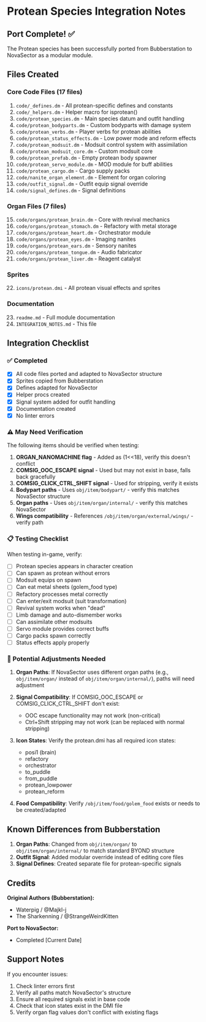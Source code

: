 # Protean Species Integration Notes

## Port Complete! ✅

The Protean species has been successfully ported from Bubberstation to NovaSector as a modular module.

## Files Created

### Core Code Files (17 files)

1. `code/_defines.dm` - All protean-specific defines and constants
2. `code/_helpers.dm` - Helper macro for isprotean()
3. `code/protean_species.dm` - Main species datum and outfit handling
4. `code/protean_bodyparts.dm` - Custom bodyparts with damage system
5. `code/protean_verbs.dm` - Player verbs for protean abilities
6. `code/protean_status_effects.dm` - Low power mode and reform effects
7. `code/protean_modsuit.dm` - Modsuit control system with assimilation
8. `code/protean_modsuit_core.dm` - Custom modsuit core
9. `code/protean_prefab.dm` - Empty protean body spawner
10. `code/protean_servo_module.dm` - MOD module for buff abilities
11. `code/protean_cargo.dm` - Cargo supply packs
12. `code/nanite_organ_element.dm` - Element for organ coloring
13. `code/outfit_signal.dm` - Outfit equip signal override
14. `code/signal_defines.dm` - Signal definitions

### Organ Files (7 files)

15. `code/organs/protean_brain.dm` - Core with revival mechanics
16. `code/organs/protean_stomach.dm` - Refactory with metal storage
17. `code/organs/protean_heart.dm` - Orchestrator module
18. `code/organs/protean_eyes.dm` - Imaging nanites
19. `code/organs/protean_ears.dm` - Sensory nanites
20. `code/organs/protean_tongue.dm` - Audio fabricator
21. `code/organs/protean_liver.dm` - Reagent catalyst

### Sprites

22. `icons/protean.dmi` - All protean visual effects and sprites

### Documentation

23. `readme.md` - Full module documentation
24. `INTEGRATION_NOTES.md` - This file

## Integration Checklist

### ✅ Completed

- [x] All code files ported and adapted to NovaSector structure
- [x] Sprites copied from Bubberstation
- [x] Defines adapted for NovaSector
- [x] Helper procs created
- [x] Signal system added for outfit handling
- [x] Documentation created
- [x] No linter errors

### ⚠️ May Need Verification

The following items should be verified when testing:

1. **ORGAN_NANOMACHINE flag** - Added as (1<<18), verify this doesn't conflict
2. **COMSIG_OOC_ESCAPE signal** - Used but may not exist in base, falls back gracefully
3. **COMSIG_CLICK_CTRL_SHIFT signal** - Used for stripping, verify it exists
4. **Bodypart paths** - Uses `obj/item/bodypart/` - verify this matches NovaSector structure
5. **Organ paths** - Uses `obj/item/organ/internal/` - verify this matches NovaSector
6. **Wings compatibility** - References `/obj/item/organ/external/wings/` - verify path

### 📋 Testing Checklist

When testing in-game, verify:

- [ ] Protean species appears in character creation
- [ ] Can spawn as protean without errors
- [ ] Modsuit equips on spawn
- [ ] Can eat metal sheets (golem_food type)
- [ ] Refactory processes metal correctly
- [ ] Can enter/exit modsuit (suit transformation)
- [ ] Revival system works when "dead"
- [ ] Limb damage and auto-dismember works
- [ ] Can assimilate other modsuits
- [ ] Servo module provides correct buffs
- [ ] Cargo packs spawn correctly
- [ ] Status effects apply properly

### 🔧 Potential Adjustments Needed

1. **Organ Paths**: If NovaSector uses different organ paths (e.g., `obj/item/organ/` instead of `obj/item/organ/internal/`), paths will need adjustment

2. **Signal Compatibility**: If COMSIG_OOC_ESCAPE or COMSIG_CLICK_CTRL_SHIFT don't exist:
   - OOC escape functionality may not work (non-critical)
   - Ctrl+Shift stripping may not work (can be replaced with normal stripping)

3. **Icon States**: Verify the protean.dmi has all required icon states:
   - posi1 (brain)
   - refactory
   - orchestrator
   - to_puddle
   - from_puddle
   - protean_lowpower
   - protean_reform

4. **Food Compatibility**: Verify `/obj/item/food/golem_food` exists or needs to be created/adapted

## Known Differences from Bubberstation

1. **Organ Paths**: Changed from `obj/item/organ/` to `obj/item/organ/internal/` to match standard BYOND structure
2. **Outfit Signal**: Added modular override instead of editing core files
3. **Signal Defines**: Created separate file for protean-specific signals

## Credits

**Original Authors (Bubberstation):**

- Waterpig / @Majkl-j
- The Sharkenning / @StrangeWeirdKitten

**Port to NovaSector:**

- Completed [Current Date]

## Support Notes

If you encounter issues:

1. Check linter errors first
2. Verify all paths match NovaSector's structure
3. Ensure all required signals exist in base code
4. Check that icon states exist in the DMI file
5. Verify organ flag values don't conflict with existing flags
